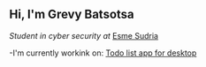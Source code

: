 ## Hi, I'm Grevy Batsotsa

*Student in cyber security at*  [Esme Sudria](https://www.esme.fr)

-I'm currently workink on: [Todo list app for desktop](https://github.com/batgr/todo_list)
<!--
**batgr/batgr** is a ✨ _special_ ✨ repository because its `README.md` (this file) appears on your GitHub profile.

Here are some ideas to get you started:

- 🔭 I’m currently working on ...
- 🌱 I’m currently learning ...
- 👯 I’m looking to collaborate on ...
- 🤔 I’m looking for help with ...
- 💬 Ask me about ...
- 📫 How to reach me: ...
- 😄 Pronouns: ...
- ⚡ Fun fact: ...
-->
